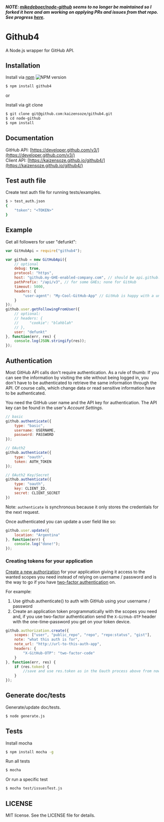 ##### NOTE: [mikedeboer/node-github](https://github.com/mikedeboer/node-github) seems to no longer be maintained so I forked it here and am working on applying PRs and issues from that repo. See progress [here](https://github.com/kaizensoze/github4/wiki/Transition-from-upstream).

# Github4

A Node.js wrapper for GitHub API.

## Installation

Install via [npm](http://npmjs.org/) ![NPM version](https://badge.fury.io/js/github4.svg)

```bash
$ npm install github4
```

or

Install via git clone

```bash
$ git clone git@github.com:kaizensoze/github4.git
$ cd node-github
$ npm install
```

## Documentation

GitHub API: [https://developer.github.com/v3/](https://developer.github.com/v3/)  
Client API: [https://kaizensoze.github.io/github4/](https://kaizensoze.github.io/github4/)

## Test auth file

Create test auth file for running tests/examples.

```bash
$ > test_auth.json
{
    "token": "<TOKEN>"
}
```

## Example

Get all followers for user "defunkt":
```javascript
var GitHubApi = require("github4");

var github = new GitHubApi({
    // optional
    debug: true,
    protocol: "https",
    host: "github.my-GHE-enabled-company.com", // should be api.github.com for GitHub
    pathPrefix: "/api/v3", // for some GHEs; none for GitHub
    timeout: 5000,
    headers: {
        "user-agent": "My-Cool-GitHub-App" // GitHub is happy with a unique user agent
    }
});
github.user.getFollowingFromUser({
    // optional:
    // headers: {
    //     "cookie": "blahblah"
    // },
    user: "defunkt"
}, function(err, res) {
    console.log(JSON.stringify(res));
});
```

## Authentication

Most GitHub API calls don't require authentication. As a rule of thumb: If you can see the information by visiting the site without being logged in, you don't have to be authenticated to retrieve the same information through the API. Of course calls, which change data or read sensitive information have to be authenticated.

You need the GitHub user name and the API key for authentication. The API key can be found in the user's _Account Settings_.

```javascript
// basic
github.authenticate({
    type: "basic",
    username: USERNAME,
    password: PASSWORD
});

// OAuth2
github.authenticate({
    type: "oauth",
    token: AUTH_TOKEN
});

// OAuth2 Key/Secret
github.authenticate({
    type: "oauth",
    key: CLIENT_ID,
    secret: CLIENT_SECRET
})
```

Note: `authenticate` is synchronous because it only stores the
credentials for the next request.

Once authenticated you can update a user field like so:
```javascript
github.user.update({
    location: "Argentina"
}, function(err) {
    console.log("done!");
});
```

### Creating tokens for your application
[Create a new authorization](https://developer.github.com/v3/oauth_authorizations/#create-a-new-authorization) for your application giving it access to the wanted scopes you need instead of relying on username / password and is the way to go if you have [two-factor authentication](https://github.com/blog/1614-two-factor-authentication) on.

For example:

1. Use github.authenticate() to auth with GitHub using your username / password
2. Create an application token programmatically with the scopes you need and, if you use two-factor authentication send the `X-GitHub-OTP` header with the one-time-password you get on your token device.

```javascript
github.authorization.create({
    scopes: ["user", "public_repo", "repo", "repo:status", "gist"],
    note: "what this auth is for",
    note_url: "http://url-to-this-auth-app",
    headers: {
        "X-GitHub-OTP": "two-factor-code"
    }
}, function(err, res) {
    if (res.token) {
        //save and use res.token as in the Oauth process above from now on
    }
});
```

## Generate doc/tests

Generate/update doc/tests.

```bash
$ node generate.js
```

## Tests

Install mocha
```bash
$ npm install mocha -g
```

Run all tests
```bash
$ mocha
```

Or run a specific test
```bash
$ mocha test/issuesTest.js
```

## LICENSE

MIT license. See the LICENSE file for details.
